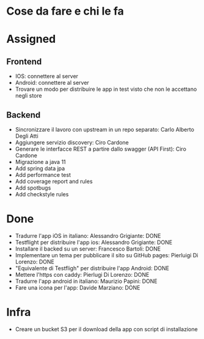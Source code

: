 # Cose da fare e chi le fa

# Assigned

## Frontend

- IOS: connettere al server
- Android: connettere al server
- Trovare un modo per distribuire le app in test visto che non le accettano negli store

## Backend 
- Sincronizzare il lavoro con upstream in un repo separato: Carlo Alberto Degli Atti
- Aggiungere servizio discovery: Ciro Cardone
- Generare le interfacce REST a partire dallo swagger (API First): Ciro Cardone
- Migrazione a java 11
- Add spring data jpa
- Add performance test
- Add coverage report and rules
- Add spotbugs
- Add checkstyle rules

# Done
- Tradurre l'app iOS in italiano:  Alessandro Grigiante: DONE
- Testflight per distribuire l'app ios: Alessandro Grigiante: DONE
- Installare il backed su un server: Francesco Bartoli: DONE
- Implementare un tema per pubblicare il sito su GitHub pages: Pierluigi Di Lorenzo: DONE
- "Equivalente di Testfligh" per distribuire l'app Android: DONE
- Mettere l'https con caddy: Pierlugi Di Lorenzo: DONE
- Tradurre l'app android in italiano: Maurizio Papini: DONE
- Fare una icona per l'app: Davide Marziano: DONE
# Infra
- Creare un bucket S3 per il download della app con script di installazione
